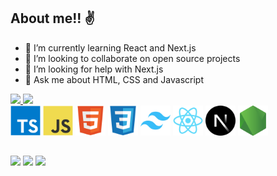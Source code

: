 ## About me!! ✌️

- 🌱 I’m currently learning React and Next.js
- 👯 I’m looking to collaborate on open source projects
- 🤔 I’m looking for help with Next.js
- 💬 Ask me about HTML, CSS and Javascript

<div>
  <a href='https://github.com/PedroHenriqueMA'>
    <img height='200' src="https://github-readme-stats.vercel.app/api?username=PedroHenriqueMA&show_icons=true&hide=contribs&include_all_commits=true&show=reviews,prs_merged&theme=catppuccin_mocha" />
    <img height='200' src='https://github-readme-stats.vercel.app/api/top-langs/?username=PedroHenriqueMA&layout=donut&theme=catppuccin_mocha' />
  <a/>
</div>
<div style='display:inline-block' >
  <img style='width:48px' src='https://github.com/devicons/devicon/blob/master/icons/typescript/typescript-original.svg'/>
  <img style='width:48px' src='https://github.com/devicons/devicon/blob/master/icons/javascript/javascript-original.svg'/>
  <img style='width:48px' src='https://github.com/devicons/devicon/blob/master/icons/html5/html5-original.svg'/>
  <img style='width:48px' src='https://github.com/devicons/devicon/blob/master/icons/css3/css3-original.svg'/>
  <img style='width:48px' src='https://github.com/devicons/devicon/blob/master/icons/tailwindcss/tailwindcss-original.svg'/>
  <img style='width:48px' src='https://github.com/devicons/devicon/blob/master/icons/react/react-original.svg'/>
  <img style='width:48px' src='https://github.com/devicons/devicon/blob/master/icons/nextjs/nextjs-original.svg'/>
  
  
  <img style='width:48px' src='https://github.com/devicons/devicon/blob/master/icons/nodejs/nodejs-original.svg'/>
</div>

##

<div>
  <a href='' target='_blank'><img src='https://img.shields.io/badge/LinkedIn-0077B5?style=for-the-badge&logo=linkedin&logoColor=white' target='_balnk'/><a/>
  <a href='' target='_blank'><img src='https://img.shields.io/badge/Gmail-D14836?style=for-the-badge&logo=gmail&logoColor=white' target='_balnk'/><a/>
  <a href='' target='_blank'><img src='https://img.shields.io/badge/website-000000?style=for-the-badge&logo=About.me&logoColor=white' target='_balnk'/><a/>
  
</div>
